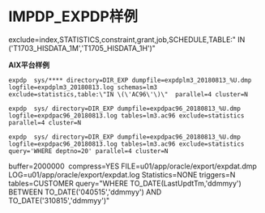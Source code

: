 # IMPDP_EXPDP样例

exclude=index,STATISTICS,constraint,grant,job,SCHEDULE,TABLE:\" IN ('T1703_HISDATA_1M','T1705_HISDATA_1H')\" 

**AIX平台样例**

```plsql
expdp  sys/**** directory=DIR_EXP dumpfile=expdplm3_20180813_%U.dmp logfile=expdplm3_20180813.log schemas=lm3 exclude=statistics,table:\"IN \(\'AC96\'\)\"  parallel=4 cluster=N
```



```plsql
expdp  sys/ directory=DIR_EXP dumpfile=expdpac96_20180813_%U.dmp logfile=expdpac96_20180813.log tables=lm3.ac96 exclude=statistics parallel=4 cluster=N
```



```
expdp  sys/ directory=DIR_EXP dumpfile=expdpac96_20180813_%U.dmp logfile=expdpac96_20180813.log tables=lm3.ac96 exclude=statistics query='WHERE deptno=20' parallel=4 cluster=N
```



buffer=2000000  compress=YES FILE=u01/app/oracle/export/expdat.dmp LOG=u01/app/oracle/export/expdat.log Statistics=NONE triggers=N tables=CUSTOMER query="WHERE TO_DATE(LastUpdtTm,'ddmmyy') BETWEEN TO_DATE('040515','ddmmyy') AND TO_DATE('310815','ddmmyy')" 